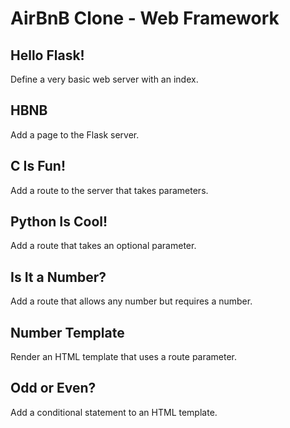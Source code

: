 # AirBnB Clone - Web Framework

## Hello Flask!
Define a very basic web server with an index.

## HBNB
Add a page to the Flask server.

## C Is Fun!
Add a route to the server that takes parameters.

## Python Is Cool!
Add a route that takes an optional parameter.

## Is It a Number?
Add a route that allows any number but requires a number.

## Number Template
Render an HTML template that uses a route parameter.

## Odd or Even?
Add a conditional statement to an HTML template.
